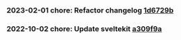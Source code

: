 
### 2023-02-01 chore: Refactor changelog [1d6729b]()

### 2022-10-02 chore: Update sveltekit [a309f9a]()




